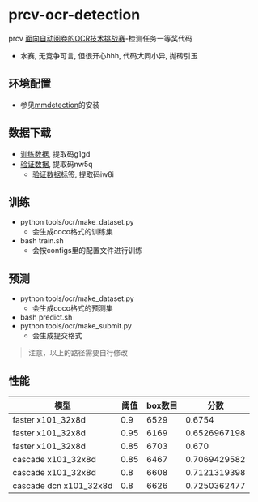 
# prcv-ocr-detection
prcv [面向自动阅卷的OCR技术挑战赛](http://vipl.ict.ac.cn/homepage/prcv2019-OCR-challenge/index.htm)-检测任务一等奖代码
* 水赛, 无竞争可言, 但很开心hhh, 代码大同小异, 抛砖引玉

## 环境配置
* 参见[mmdetection](https://github.com/open-mmlab/mmdetection)的安装

## 数据下载
* [训练数据](https://pan.baidu.com/s/1LiM-MfBMdi7gLE6Ze4NcvA), 提取码g1gd
* [验证数据](https://pan.baidu.com/s/1PPXyOZdxEhDPxi3jB3o0rw ), 提取码nw5q
  * [验证数据标签](https://pan.baidu.com/s/1KywBdn0RkTJ6O9WuaSCNcA ), 提取码iw8i

## 训练
* python tools/ocr/make_dataset.py 
  * 会生成coco格式的训练集
* bash train.sh
  * 会按configs里的配置文件进行训练

## 预测
* python tools/ocr/make_dataset.py 
  * 会生成coco格式的预测集
* bash predict.sh
* python tools/ocr/make_submit.py 
    * 会生成提交格式

> 注意，以上的路径需要自行修改

## 性能

| 模型|阈值|box数目|分数 
|---|---|---|---|
| faster x101_32x8d | 0.9|6529|0.6754| 
| faster x101_32x8d| 0.95|6169|0.6526967198| 
| faster x101_32x8d| 0.85|6703|0.670| |
| cascade x101_32x8d| 0.85|6467|0.7069429582|
| cascade x101_32x8d| 0.8|6608|0.7121319398| 
| cascade dcn x101_32x8d| 0.8|6626|0.7250362477| 
